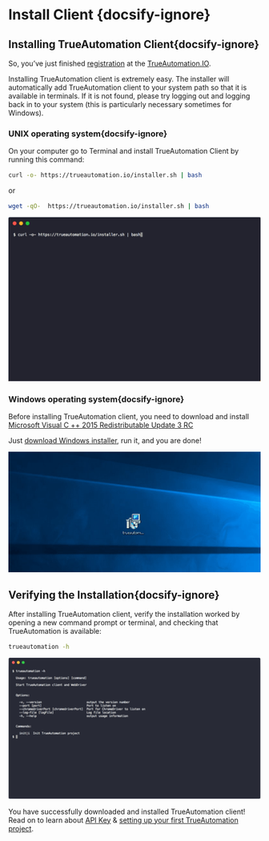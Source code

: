 # Install Client {docsify-ignore}
## Installing TrueAutomation Client{docsify-ignore}

So, you’ve just finished [registration](https://app.trueautomation.io/auth/signup) at the [TrueAutomation.IO](https://trueautomation.io/).

Installing TrueAutomation client is extremely easy. The installer will automatically add TrueAutomation client to your system path so that it is available in terminals.
If it is not found, please try logging out and logging back in to your system (this is particularly necessary sometimes for Windows).

### UNIX operating system{docsify-ignore}

On your computer go to Terminal and install TrueAutomation Client by running this command:
```bash
curl -o- https://trueautomation.io/installer.sh | bash
```
or
```bash
wget -qO-  https://trueautomation.io/installer.sh | bash
```

![Unix2](../_gif/unix.gif 'Install process')

### Windows operating system{docsify-ignore}

Before installing TrueAutomation client, you need to download and install [Microsoft Visual C ++ 2015 Redistributable Update 3 RC](https://www.microsoft.com/en-us/download/details.aspx?id=52685) 

Just [download Windows installer](https://trueautomation.io/downloads/trueautomation-setup.exe), run it, and you are done!

![Windows2](../_gif/windows.gif 'Windows installer')


## Verifying the Installation{docsify-ignore}

After installing TrueAutomation client, verify the installation worked by opening a new command prompt or terminal, and checking that TrueAutomation is available:
```bash
trueautomation -h
```

![Help](../_images/ta-help-output.png 'Help output')

You have successfully downloaded and installed TrueAutomation client! Read on to learn about [API Key](/getting-started/api-key.md) & [setting up your first TrueAutomation project](/getting-started/project-setup.md).